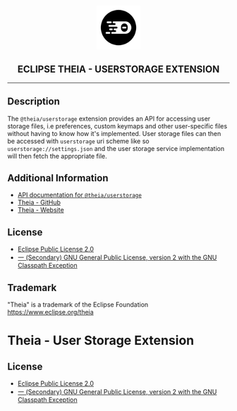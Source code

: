 <div align='center'>

<br />

<img src='https://raw.githubusercontent.com/eclipse-theia/theia/master/logo/theia.svg?sanitize=true' alt='theia-ext-logo' width='100px' />

<h2>ECLIPSE THEIA - USERSTORAGE EXTENSION</h2>

<hr />

</div>

## Description

The `@theia/userstorage` extension provides an API for accessing user storage files, i.e preferences, custom keymaps and other user-specific files without having to know how it's implemented. User storage files can then be accessed with `userstorage` uri scheme like so `userstorage://settings.json` and the user storage service implementation will then fetch the appropriate file.

## Additional Information

- [API documentation for `@theia/userstorage`](https://eclipse-theia.github.io/theia/docs/next/modules/userstorage.html)
- [Theia - GitHub](https://github.com/eclipse-theia/theia)
- [Theia - Website](https://theia-ide.org/)

## License

- [Eclipse Public License 2.0](http://www.eclipse.org/legal/epl-2.0/)
- [一 (Secondary) GNU General Public License, version 2 with the GNU Classpath Exception](https://projects.eclipse.org/license/secondary-gpl-2.0-cp)

## Trademark

"Theia" is a trademark of the Eclipse Foundation
<https://www.eclipse.org/theia>

# Theia - User Storage Extension

## License

- [Eclipse Public License 2.0](http://www.eclipse.org/legal/epl-2.0/)
- [一 (Secondary) GNU General Public License, version 2 with the GNU Classpath Exception](https://projects.eclipse.org/license/secondary-gpl-2.0-cp)
